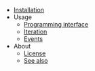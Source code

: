 - [Installation](installation.md)
- Usage
	- [Programming interface](usage/api.md)
	- [Iteration](usage/iteration.md)
	- [Events](usage/events.md)
- About
	- [License](about/license.md)
	- [See also](about/see_also.md)
